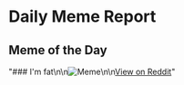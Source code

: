 # Daily Meme Report

## Meme of the Day
"### I'm fat\n\n![Meme](https://i.redd.it/fvwege67jx5f1.gif)\n\n[View on Reddit](https://redd.it/1l79j50)"
